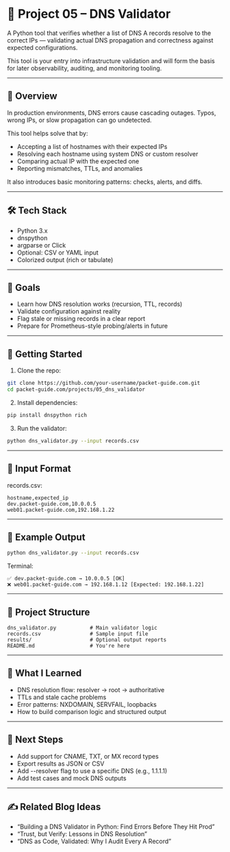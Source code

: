 # 📘 Project 05 – DNS Validator

A Python tool that verifies whether a list of DNS A records resolve to the correct IPs — validating actual DNS propagation and correctness against expected configurations.

This tool is your entry into infrastructure validation and will form the basis for later observability, auditing, and monitoring tooling.

---

## 🧭 Overview

In production environments, DNS errors cause cascading outages. Typos, wrong IPs, or slow propagation can go undetected.

This tool helps solve that by:

- Accepting a list of hostnames with their expected IPs
- Resolving each hostname using system DNS or custom resolver
- Comparing actual IP with the expected one
- Reporting mismatches, TTLs, and anomalies

It also introduces basic monitoring patterns: checks, alerts, and diffs.

---

## 🛠 Tech Stack

- Python 3.x
- dnspython
- argparse or Click
- Optional: CSV or YAML input
- Colorized output (rich or tabulate)

---

## 🎯 Goals

- Learn how DNS resolution works (recursion, TTL, records)
- Validate configuration against reality
- Flag stale or missing records in a clear report
- Prepare for Prometheus-style probing/alerts in future

---

## 🚀 Getting Started

1. Clone the repo:

```bash
git clone https://github.com/your-username/packet-guide.com.git
cd packet-guide.com/projects/05_dns_validator
```

2. Install dependencies:

```bash
pip install dnspython rich
```

3. Run the validator:

```bash
python dns_validator.py --input records.csv
```

---

## 📄 Input Format

records.csv:

```
hostname,expected_ip
dev.packet-guide.com,10.0.0.5
web01.packet-guide.com,192.168.1.22
```

---

## 🧪 Example Output

```bash
python dns_validator.py --input records.csv
```

Terminal:

```
✅ dev.packet-guide.com → 10.0.0.5 [OK]
❌ web01.packet-guide.com → 192.168.1.12 [Expected: 192.168.1.22]
```

---

## 📂 Project Structure

```
dns_validator.py           # Main validator logic
records.csv                # Sample input file
results/                   # Optional output reports
README.md                  # You're here
```

---

## 🧠 What I Learned

- DNS resolution flow: resolver → root → authoritative
- TTLs and stale cache problems
- Error patterns: NXDOMAIN, SERVFAIL, loopbacks
- How to build comparison logic and structured output

---

## 🔁 Next Steps

- Add support for CNAME, TXT, or MX record types
- Export results as JSON or CSV
- Add --resolver flag to use a specific DNS (e.g., 1.1.1.1)
- Add test cases and mock DNS outputs

---

## ✍️ Related Blog Ideas

- “Building a DNS Validator in Python: Find Errors Before They Hit Prod”
- “Trust, but Verify: Lessons in DNS Resolution”
- “DNS as Code, Validated: Why I Audit Every A Record”
